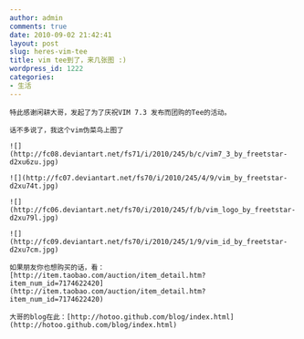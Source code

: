 ```yaml
---
author: admin
comments: true
date: 2010-09-02 21:42:41
layout: post
slug: heres-vim-tee
title: vim tee到了，来几张图 :)
wordpress_id: 1222
categories:
- 生活
---
```


	特此感谢闲耕大哥，发起了为了庆祝VIM 7.3 发布而团购的Tee的活动。

	话不多说了，我这个vim伪菜鸟上图了

	![](http://fc08.deviantart.net/fs71/i/2010/245/b/c/vim7_3_by_freetstar-d2xu6zu.jpg)

	![](http://fc07.deviantart.net/fs70/i/2010/245/4/9/vim_by_freetstar-d2xu74t.jpg)

	![](http://fc06.deviantart.net/fs70/i/2010/245/f/b/vim_logo_by_freetstar-d2xu79l.jpg)

	![](http://fc09.deviantart.net/fs70/i/2010/245/1/9/vim_id_by_freetstar-d2xu7cm.jpg)

	如果朋友你也想购买的话，看：[http://item.taobao.com/auction/item_detail.htm?item_num_id=7174622420](http://item.taobao.com/auction/item_detail.htm?item_num_id=7174622420)

	大哥的blog在此：[http://hotoo.github.com/blog/index.html](http://hotoo.github.com/blog/index.html)

